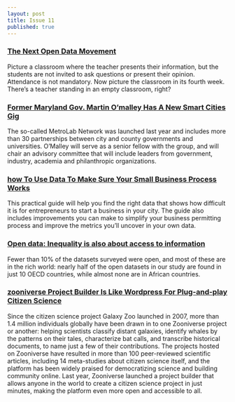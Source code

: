 ```yaml
---
layout: post
title: Issue 11
published: true
---
```


### [The Next Open Data Movement](http://civichall.org/civicist/federal-open-data-movement-needs-a-second-act/)
Picture a classroom where the teacher presents their information, but the students are not invited to ask questions or present their opinion. Attendance is not mandatory. Now picture the classroom in its fourth week. There’s a teacher standing in an empty classroom, right?

### [Former Maryland Gov. Martin O’malley Has A New Smart Cities Gig](http://www.routefifty.com/2016/05/martin-omalley-smart-cities-metrolab-network/128089/)
The so-called MetroLab Network was launched last year and includes more than 30 partnerships between city and county governments and universities. O’Malley will serve as a senior fellow with the group, and will chair an advisory committee that will include leaders from government, industry, academia and philanthropic organizations.

### [how To Use Data To Make Sure Your Small Business Process Works](https://www.codeforamerica.org/how-tos/how-to-use-data-to-make-sure-your-small-business-process-works)
This practical guide will help you find the right data that shows how difficult it is for entrepreneurs to start a business in your city. The guide also includes improvements you can make to simplify your business permitting process and improve the metrics you’ll uncover in your own data.

### [Open data: Inequality is also about access to information](https://medium.com/@webfoundation/open-data-inequality-is-about-about-access-to-information-7adbeb9862aa#.hbeasvo7y)
Fewer than 10% of the datasets surveyed were open, and most of these are in the rich world: nearly half of the open datasets in our study are found in just 10 OECD countries, while almost none are in African countries.

### [zooniverse Project Builder Is Like Wordpress For Plug-and-play Citizen Science](http://civichall.org/civicist/zooniverse-project-builder/)
Since the citizen science project Galaxy Zoo launched in 2007, more than 1.4 million individuals globally have been drawn in to one Zooniverse project or another: helping scientists classify distant galaxies, identify whales by the patterns on their tales, characterize bat calls, and transcribe historical documents, to name just a few of their contributions. The projects hosted on Zooniverse have resulted in more than 100 peer-reviewed scientific articles, including 14 meta-studies about citizen science itself, and the platform has been widely praised for democratizing science and building community online. Last year, Zooniverse launched a project builder that allows anyone in the world to create a citizen science project in just minutes, making the platform even more open and accessible to all.
